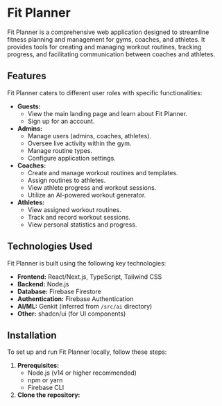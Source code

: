 # Fit Planner

Fit Planner is a comprehensive web application designed to streamline fitness planning and management for gyms, coaches, and athletes. It provides tools for creating and managing workout routines, tracking progress, and facilitating communication between coaches and athletes.

## Features

Fit Planner caters to different user roles with specific functionalities:

*   **Guests:**
    *   View the main landing page and learn about Fit Planner.
    *   Sign up for an account.
*   **Admins:**
    *   Manage users (admins, coaches, athletes).
    *   Oversee live activity within the gym.
    *   Manage routine types.
    *   Configure application settings.
*   **Coaches:**
    *   Create and manage workout routines and templates.
    *   Assign routines to athletes.
    *   View athlete progress and workout sessions.
    *   Utilize an AI-powered workout generator.
*   **Athletes:**
    *   View assigned workout routines.
    *   Track and record workout sessions.
    *   View personal statistics and progress.

## Technologies Used

Fit Planner is built using the following key technologies:

*   **Frontend:** React/Next.js, TypeScript, Tailwind CSS
*   **Backend:** Node.js
*   **Database:** Firebase Firestore
*   **Authentication:** Firebase Authentication
*   **AI/ML:** Genkit (inferred from `/src/ai` directory)
*   **Other:** shadcn/ui (for UI components)

## Installation

To set up and run Fit Planner locally, follow these steps:

1.  **Prerequisites:**
    *   Node.js (v14 or higher recommended)
    *   npm or yarn
    *   Firebase CLI
2.  **Clone the repository:**

